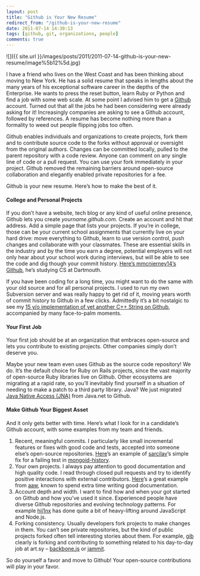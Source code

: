 ```yaml
---
layout: post
title: "Github is Your New Resume"
redirect_from: "/github-is-your-new-resume"
date: 2011-07-14 14:30:13
tags: [github, git, organizations, people]
comments: true
---
```

![]({{ site.url }}/images/posts/2011/2011-07-14-github-is-your-new-resume/image%5b12%5d.jpg)

I have a friend who lives on the West Coast and has been thinking about moving to New York. He has a solid resume that speaks in lengths about the many years of his exceptional software career in the depths of the Enterprise. He wants to press the reset button, learn Ruby or Python and find a job with some web scale. At some point I advised him to get a [Github](http://github.com) account. Turned out that all the jobs he had been considering were already asking for it! Increasingly companies are asking to see a Github account, followed by references. A resume has become nothing more than a formality to weed out people flipping jobs too often.

Github enables individuals and organizations to create projects, fork them and to contribute source code to the forks without approval or oversight from the original authors. Changes can be committed locally, pulled to the parent repository with a code review. Anyone can comment on any single line of code or a pull request. You can use your fork immediately in your project. Github removed the remaining barriers around open-source collaboration and elegantly enabled private repositories for a fee.

Github is your new resume. Here’s how to make the best of it.

#### College and Personal Projects

If you don’t have a website, tech blog or any kind of useful online presence, Github lets you create _yourname.github.com_. Create an account and hit that address. Add a simple page that lists your projects. If you’re in college, those can be your current school assignments that currently live on your hard drive: move everything to Github, learn to use version control, push changes and collaborate with your classmates. These are essential skills in the industry and by the time you earn a degree, potential employers will not only hear about your school work during interviews, but will be able to see the code and dig though your commit history. [Here’s mmcnierney14’s Github](https://github.com/mmcnierney14), he’s studying CS at Dartmouth.

If you have been coding for a long time, you might want to do the same with your old source and for all personal projects. I used to run my own Subversion server and was really happy to get rid of it, moving years worth of commit history to Github in a few clicks. Admittedly it’s a bit nostalgic to see my [15 y/o implementation of yet another C++ String on Github](https://github.com/dblock/baseclasses/blob/master/String/String.cpp), accompanied by many face-to-palm moments.

#### Your First Job

Your first job should be at an organization that embraces open-source and lets you contribute to existing projects. Other companies simply don’t deserve you.

Maybe your new team even uses Github as the source code repository! We do. It’s the default choice for Ruby on Rails projects, since the vast majority of open-source Ruby libraries live on Github. Other ecosystems are migrating at a rapid rate, so you’ll inevitably find yourself in a situation of needing to make a patch to a third party library. Java? We just migrated [Java Native Access (JNA)](https://github.com/twall/jna) from Java.net to Github.

#### Make Github Your Biggest Asset

And it only gets better with time. Here’s what I look for in a candidate’s Github account, with some examples from my team and friends.

1. Recent, meaningful commits. I particularly like small incremental features or fixes with good code and tests, accepted into someone else’s open-source repositories. [Here](https://github.com/aq1018/mongoid-history/pull/9)’s an example of [sarcilav](https://github.com/sarcilav)’s simple fix for a failing test in [mongoid-history](https://github.com/aq1018/mongoid-history).
2. Your own projects. I always pay attention to good documentation and high quality code. I read through closed pull requests and try to identify positive interactions with external contributors. [Here](https://github.com/aaw/mongoid_fulltext)’s a great example from [aaw](https://github.com/aaw), known to spend extra time writing good documentation.
3. Account depth and width. I want to find how and when your got started on Github and how you’ve used it since. Experienced people have diverse Github repositories and evolving technology patterns. For example [hij1nx](https://github.com/hij1nx) has done quite a bit of heavy-lifting around JavaScript and Node.js.
4. Forking consistency. Usually developers fork projects to make changes in them. You can’t see private repositories, but the kind of public projects forked often tell interesting stories about them. For example, [gib](https://github.com/gib/) clearly is forking and contributing to something related to his day-to-day job at art.sy – [backbone.js](https://github.com/documentcloud/backbone) or [jammit](https://github.com/documentcloud/jammit).

So do yourself a favor and move to Github! Your open-source contributions will play in your favor.
